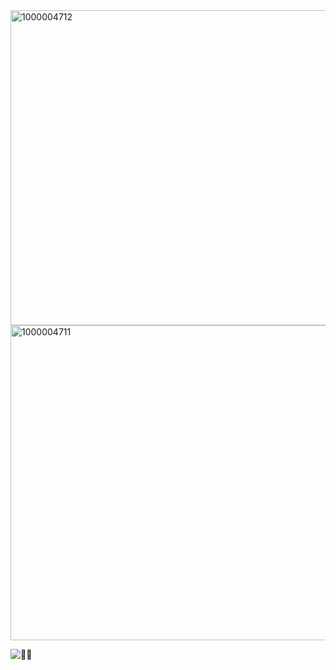 <img width="1006" height="504" alt="1000004712" src="https://github.com/user-attachments/assets/4f3a0561-074f-4cd3-a3a4-a986fd56e3dd" />

<img width="1006" height="504" alt="1000004711" src="https://github.com/user-attachments/assets/cc2b9bcb-a5e0-4051-9e10-719a83808c2c" />

 
![🎰👻](https://komarev.com/ghpvc/?username=GAMBLEGHOST&color=FFDEF4&style=flat&label=🎰👻)



